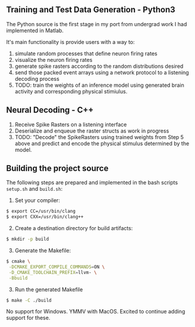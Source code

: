 ## Training and Test Data Generation - Python3
The Python source is the first stage in my port from undergrad work I had implemented in Matlab.

It's main functionality is provide users with a way to:
1. simulate random processes that define neuron firing rates
2. visualize the neuron firing rates
3. generate spike rasters according to the random distributions desired
4. send those packed event arrays using a network protocol to a listening decoding process
5. TODO: train the weights of an inference model using generated brain activity and corresponding physical stimiulus.


## Neural Decoding - C++
1. Receive Spike Rasters on a listening interface
2. Deserialize and enqueue the raster structs as work in progress
3. TODO: "Decode" the SpikeRasters using trained weights from Step 5 above and predict and encode the physical stimulus determined by the model.

## Building the project source

The following steps are prepared and implemented in the bash scripts `setup.sh` and `build.sh`:

1. Set your compiler:
```sh
$ export CC=/usr/bin/clang
$ export CXX=/usr/bin/clang++
```

2. Create a destination directory for build artifacts:
```sh
$ mkdir -p build
```

3. Generate the Makefile:
```sh
$ cmake \
 -DCMAKE_EXPORT_COMPILE_COMMANDS=ON \
 -D_CMAKE_TOOLCHAIN_PREFIX=llvm- \
 -Bbuild
```

3. Run the generated Makefile
```sh
$ make -C ./build
```

No support for Windows. YMMV with MacOS. Excited to continue adding support for these.
